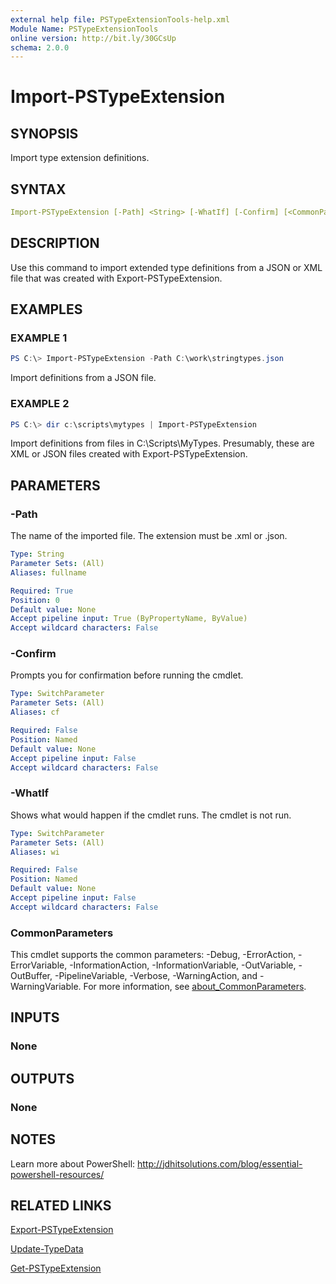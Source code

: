 ```yaml
---
external help file: PSTypeExtensionTools-help.xml
Module Name: PSTypeExtensionTools
online version: http://bit.ly/30GCsUp
schema: 2.0.0
---
```


# Import-PSTypeExtension

## SYNOPSIS

Import type extension definitions.

## SYNTAX

```yaml
Import-PSTypeExtension [-Path] <String> [-WhatIf] [-Confirm] [<CommonParameters>]
```

## DESCRIPTION

Use this command to import extended type definitions from a JSON or XML file that was created with Export-PSTypeExtension.

## EXAMPLES

### EXAMPLE 1

```powershell
PS C:\> Import-PSTypeExtension -Path C:\work\stringtypes.json
```

Import definitions from a JSON file.

### EXAMPLE 2

```powershell
PS C:\> dir c:\scripts\mytypes | Import-PSTypeExtension
```

Import definitions from files in C:\Scripts\MyTypes. Presumably, these are XML or JSON files created with Export-PSTypeExtension.

## PARAMETERS

### -Path

The name of the imported file. The extension must be .xml or .json.

```yaml
Type: String
Parameter Sets: (All)
Aliases: fullname

Required: True
Position: 0
Default value: None
Accept pipeline input: True (ByPropertyName, ByValue)
Accept wildcard characters: False
```

### -Confirm

Prompts you for confirmation before running the cmdlet.

```yaml
Type: SwitchParameter
Parameter Sets: (All)
Aliases: cf

Required: False
Position: Named
Default value: None
Accept pipeline input: False
Accept wildcard characters: False
```

### -WhatIf

Shows what would happen if the cmdlet runs. The cmdlet is not run.

```yaml
Type: SwitchParameter
Parameter Sets: (All)
Aliases: wi

Required: False
Position: Named
Default value: None
Accept pipeline input: False
Accept wildcard characters: False
```

### CommonParameters

This cmdlet supports the common parameters: -Debug, -ErrorAction, -ErrorVariable, -InformationAction, -InformationVariable, -OutVariable, -OutBuffer, -PipelineVariable, -Verbose, -WarningAction, and -WarningVariable. For more information, see [about_CommonParameters](http://go.microsoft.com/fwlink/?LinkID=113216).

## INPUTS

### None

## OUTPUTS

### None

## NOTES

Learn more about PowerShell:
 http://jdhitsolutions.com/blog/essential-powershell-resources/

## RELATED LINKS

[Export-PSTypeExtension]()

[Update-TypeData]()

[Get-PSTypeExtension]()

